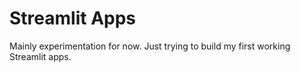 # Streamlit Apps

Mainly experimentation for now. Just trying to build my first working Streamlit apps.
